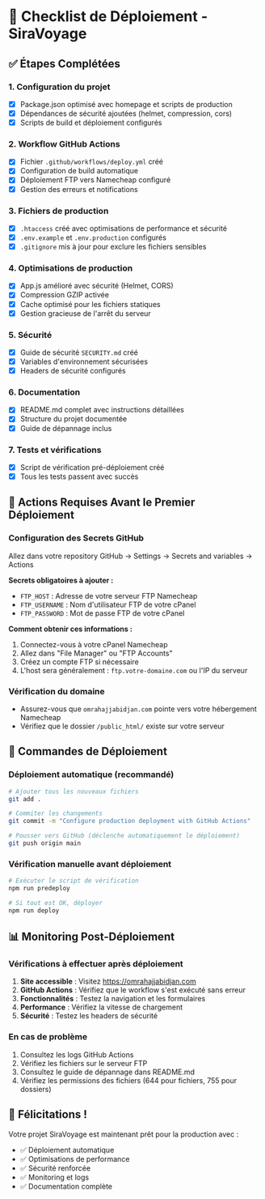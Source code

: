 # 🚀 Checklist de Déploiement - SiraVoyage

## ✅ Étapes Complétées

### 1. Configuration du projet
- [x] Package.json optimisé avec homepage et scripts de production
- [x] Dépendances de sécurité ajoutées (helmet, compression, cors)
- [x] Scripts de build et déploiement configurés

### 2. Workflow GitHub Actions
- [x] Fichier `.github/workflows/deploy.yml` créé
- [x] Configuration de build automatique
- [x] Déploiement FTP vers Namecheap configuré
- [x] Gestion des erreurs et notifications

### 3. Fichiers de production
- [x] `.htaccess` créé avec optimisations de performance et sécurité
- [x] `.env.example` et `.env.production` configurés
- [x] `.gitignore` mis à jour pour exclure les fichiers sensibles

### 4. Optimisations de production
- [x] App.js amélioré avec sécurité (Helmet, CORS)
- [x] Compression GZIP activée
- [x] Cache optimisé pour les fichiers statiques
- [x] Gestion gracieuse de l'arrêt du serveur

### 5. Sécurité
- [x] Guide de sécurité `SECURITY.md` créé
- [x] Variables d'environnement sécurisées
- [x] Headers de sécurité configurés

### 6. Documentation
- [x] README.md complet avec instructions détaillées
- [x] Structure du projet documentée
- [x] Guide de dépannage inclus

### 7. Tests et vérifications
- [x] Script de vérification pré-déploiement créé
- [x] Tous les tests passent avec succès

## 🔧 Actions Requises Avant le Premier Déploiement

### Configuration des Secrets GitHub
Allez dans votre repository GitHub → Settings → Secrets and variables → Actions

**Secrets obligatoires à ajouter :**
- `FTP_HOST` : Adresse de votre serveur FTP Namecheap
- `FTP_USERNAME` : Nom d'utilisateur FTP de votre cPanel
- `FTP_PASSWORD` : Mot de passe FTP de votre cPanel

**Comment obtenir ces informations :**
1. Connectez-vous à votre cPanel Namecheap
2. Allez dans "File Manager" ou "FTP Accounts"
3. Créez un compte FTP si nécessaire
4. L'host sera généralement : `ftp.votre-domaine.com` ou l'IP du serveur

### Vérification du domaine
- Assurez-vous que `omrahajjabidjan.com` pointe vers votre hébergement Namecheap
- Vérifiez que le dossier `/public_html/` existe sur votre serveur

## 🚀 Commandes de Déploiement

### Déploiement automatique (recommandé)
```bash
# Ajouter tous les nouveaux fichiers
git add .

# Commiter les changements
git commit -m "Configure production deployment with GitHub Actions"

# Pousser vers GitHub (déclenche automatiquement le déploiement)
git push origin main
```

### Vérification manuelle avant déploiement
```bash
# Exécuter le script de vérification
npm run predeploy

# Si tout est OK, déployer
npm run deploy
```

## 📊 Monitoring Post-Déploiement

### Vérifications à effectuer après déploiement
1. **Site accessible** : Visitez https://omrahajjabidjan.com
2. **GitHub Actions** : Vérifiez que le workflow s'est exécuté sans erreur
3. **Fonctionnalités** : Testez la navigation et les formulaires
4. **Performance** : Vérifiez la vitesse de chargement
5. **Sécurité** : Testez les headers de sécurité

### En cas de problème
1. Consultez les logs GitHub Actions
2. Vérifiez les fichiers sur le serveur FTP
3. Consultez le guide de dépannage dans README.md
4. Vérifiez les permissions des fichiers (644 pour fichiers, 755 pour dossiers)

## 🎉 Félicitations !

Votre projet SiraVoyage est maintenant prêt pour la production avec :
- ✅ Déploiement automatique
- ✅ Optimisations de performance
- ✅ Sécurité renforcée
- ✅ Monitoring et logs
- ✅ Documentation complète
